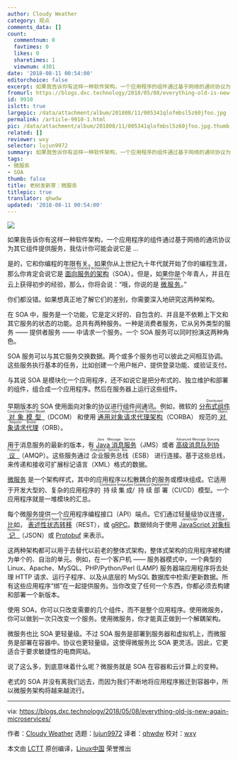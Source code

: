 ```yaml
---
author: Cloudy Weather
category: 观点
comments_data: []
count:
  commentnum: 0
  favtimes: 0
  likes: 0
  sharetimes: 1
  viewnum: 4301
date: '2018-08-11 00:54:00'
editorchoice: false
excerpt: 如果我告诉你有这样一种软件架构，一个应用程序的组件通过基于网络的通讯协议为其它组件提供服务，我估计你可能会说它是 …
fromurl: https://blogs.dxc.technology/2018/05/08/everything-old-is-new-again-microservices/
id: 9910
islctt: true
largepic: /data/attachment/album/201808/11/005341qlofmbsl5z60jfoo.jpg
permalink: /article-9910-1.html
pic: /data/attachment/album/201808/11/005341qlofmbsl5z60jfoo.jpg.thumb.jpg
related: []
reviewer: wxy
selector: lujun9972
summary: 如果我告诉你有这样一种软件架构，一个应用程序的组件通过基于网络的通讯协议为其它组件提供服务，我估计你可能会说它是 …
tags:
- 微服务
- SOA
thumb: false
title: 老树发新芽：微服务
titlepic: true
translator: qhwdw
updated: '2018-08-11 00:54:00'
---
```


![](/data/attachment/album/201808/11/005341qlofmbsl5z60jfoo.jpg)


如果我告诉你有这样一种软件架构，一个应用程序的组件通过基于网络的通讯协议为其它组件提供服务，我估计你可能会说它是 …


是的，它和你编程的年限有关。如果你从上世纪九十年代就开始了你的编程生涯，那么你肯定会说它是 <ruby> <a href="https://www.service-architecture.com/articles/web-services/service-oriented_architecture_soa_definition.html">  面向服务的架构 </a> <rt>  Service-Oriented Architecture </rt></ruby>（SOA）。但是，如果你是个年青人，并且在云上获得初步的经验，那么，你将会说：“哦，你说的是 <ruby> <a href="http://microservices.io/">  微服务 </a> <rt>  Microservices </rt></ruby>。”


你们都没错。如果想真正地了解它们的差别，你需要深入地研究这两种架构。


在 SOA 中，服务是一个功能，它是定义好的、自包含的、并且是不依赖上下文和其它服务的状态的功能。总共有两种服务。一种是消费者服务，它从另外类型的服务 —— 提供者服务 —— 中请求一个服务。一个 SOA 服务可以同时扮演这两种角色。


SOA 服务可以与其它服务交换数据。两个或多个服务也可以彼此之间相互协调。这些服务执行基本的任务，比如创建一个用户帐户、提供登录功能、或验证支付。


与其说 SOA 是模块化一个应用程序，还不如说它是把分布式的、独立维护和部署的组件，组合成一个应用程序。然后在服务器上运行这些组件。


早期版本的 SOA 使用面向对象的协议进行组件间通讯。例如，微软的 <ruby> <a href="https://technet.microsoft.com/en-us/library/cc958799.aspx">  分布式组件对象模型 </a> <rt>  Distributed Component Object Model </rt></ruby>（DCOM） 和使用 <ruby> <a href="http://www.corba.org/">  通用对象请求代理架构 </a> <rt>  Common Object Request Broker Architecture </rt></ruby>（CORBA） 规范的 <ruby> <a href="https://searchmicroservices.techtarget.com/definition/Object-Request-Broker-ORB">  对象请求代理 </a> <rt>  Object Request Broker </rt></ruby>（ORB）。


用于消息服务的最新的版本，有 <ruby> <a href="https://docs.oracle.com/javaee/6/tutorial/doc/bncdq.html">  Java 消息服务 </a> <rt>  Java Message Service </rt></ruby>（JMS）或者 <ruby> <a href="https://www.amqp.org/">  高级消息队列协议 </a> <rt>  Advanced Message Queuing Protocol </rt></ruby>（AMQP）。这些服务通过<ruby> 企业服务总线 <rt>  Enterprise Service Bus </rt></ruby>（ESB） 进行连接。基于这些总线，来传递和接收可扩展标记语言（XML）格式的数据。


[微服务](http://microservices.io/) 是一个架构样式，其中的应用程序以松散耦合的服务或模块组成。它适用于开发大型的、复杂的应用程序的<ruby> 持续集成 <rt>  Continuous Integration </rt></ruby>/<ruby> 持续部署 <rt>  Continuous Deployment </rt></ruby>（CI/CD）模型。一个应用程序就是一堆模块的汇总。


每个微服务提供一个应用程序编程接口（API）端点。它们通过轻量级协议连接，比如，<ruby> <a href="https://www.service-architecture.com/articles/web-services/representational_state_transfer_rest.html">  表述性状态转移 </a> <rt>  REpresentational State Transfer </rt></ruby>（REST），或 [gRPC](https://grpc.io/)。数据倾向于使用 <ruby> <a href="https://www.json.org/">  JavaScript 对象标记 </a> <rt>  JavaScript Object Notation </rt></ruby>（JSON）或 [Protobuf](https://github.com/google/protobuf/) 来表示。


这两种架构都可以用于去替代以前老的整体式架构，整体式架构的应用程序被构建为单个的、自治的单元。例如，在一个客户机 —— 服务器模式中，一个典型的 Linux、Apache、MySQL、PHP/Python/Perl (LAMP) 服务器端应用程序将去处理 HTTP 请求、运行子程序、以及从底层的 MySQL 数据库中检索/更新数据。所有这些应用程序“绑”在一起提供服务。当你改变了任何一个东西，你都必须去构建和部署一个新版本。


使用 SOA，你可以只改变需要的几个组件，而不是整个应用程序。使用微服务，你可以做到一次只改变一个服务。使用微服务，你才能真正做到一个解耦架构。


微服务也比 SOA 更轻量级。不过 SOA 服务是部署到服务器和虚拟机上，而微服务是部署在容器中。协议也更轻量级。这使得微服务比 SOA 更灵活。因此，它更适合于要求敏捷性的电商网站。


说了这么多，到底意味着什么呢？微服务就是 SOA 在容器和云计算上的变种。


老式的 SOA 并没有离我们远去，而因为我们不断地将应用程序搬迁到容器中，所以微服务架构将越来越流行。




---


via: <https://blogs.dxc.technology/2018/05/08/everything-old-is-new-again-microservices/>


作者：[Cloudy Weather](https://blogs.dxc.technology/author/steven-vaughan-nichols/) 选题：[lujun9972](https://github.com/lujun9972) 译者：[qhwdw](https://github.com/qhwdw) 校对：[wxy](https://github.com/wxy)


本文由 [LCTT](https://github.com/LCTT/TranslateProject) 原创编译，[Linux中国](https://linux.cn/) 荣誉推出